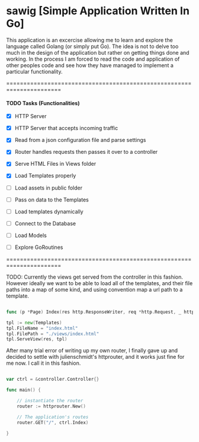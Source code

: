 # sawig [Simple Application Written In Go]


This application is an excercise allowing me to learn and explore the language called Golang (or simply put Go). The idea is not to delve too much in the design of the application but rather on getting things done and working. In the process I am forced to read the code and application of other peoples code and see how they have managed to implement a particular functionality.



======================================================================


#### TODO Tasks (Functionalities)


- [x] HTTP Server
- [x] HTTP Server that accepts incoming traffic
- [x] Read from a json configuration file and parse settings
- [x] Router handles requests then passes it over to a controller
- [x] Serve HTML Files in Views folder
- [x] Load Templates properly
- [ ] Load assets in public folder
- [ ] Pass on data to the Templates
- [ ] Load templates dynamically
- [ ] Connect to the Database
- [ ] Load Models
- [ ] Explore GoRoutines



======================================================================

TODO: Currently the views get served from the controller in this fashion. However
ideally we want to be able to load all of the templates, and their file paths
into a map of some kind, and using convention map a url path to a template.

``` go

func (p *Page) Index(res http.ResponseWriter, req *http.Request, _ httprouter.Params) {

tpl := new(Templates)
tpl.FileName = "index.html"
tpl.FilePath = "./views/index.html"
tpl.ServeView(res, tpl)


```

After many trial error of writing up my own router, I finally gave up and decided
to settle with julienschmidt's httprouter, and it works just fine for me now.
I call it in this fashion.


``` go

var ctrl = &controller.Controller{}

func main() {

    // instantiate the router
    router := httprouter.New()

    // The application's routes
    router.GET("/", ctrl.Index)

}

```

